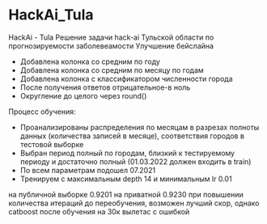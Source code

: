 # HackAi_Tula
HackAi - Tula 
Решение задачи hack-ai Тульской области по прогнозируемости заболевеамости
Улучшение бейслайна
- Добавлена колонка со средним по году
- Добавлена колонка со средним по месяцу по годам
- Добавлена колонка с классификатором численности города
- После получения ответов отрицательное-в ноль
- Округление до целого через round()

Процесс обучения:
- Проанализированы распределения по месяцам в разрезах полноты данных (количества записей в месяце), соответствия городов в тестовой выборке
- Выбран период полный по городам, близкий к тестируемому периоду и достаточно полный (01.03.2022 должен входить в train)
- По всем параметрам подошел 07.2021
- Тренируем с максимальным depth 14 и минимальным lr 0.01 

на публичной выборке 0.9201 на приватной 0.9230
при повышении количества итераций до переобучения, возможен лучший скор, однако catboost после обучения на 30к вылетас с ошибкой

